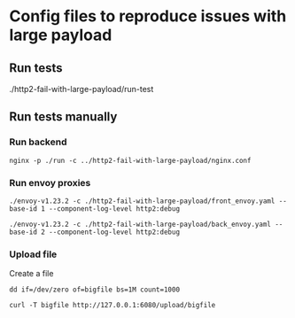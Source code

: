 # Config files to reproduce issues with large payload

## Run tests

   ./http2-fail-with-large-payload/run-test

## Run tests manually
### Run backend

    nginx -p ./run -c ../http2-fail-with-large-payload/nginx.conf

### Run envoy proxies
    
    ./envoy-v1.23.2 -c ./http2-fail-with-large-payload/front_envoy.yaml --base-id 1 --component-log-level http2:debug

    ./envoy-v1.23.2 -c ./http2-fail-with-large-payload/back_envoy.yaml --base-id 2 --component-log-level http2:debug

### Upload file

Create a file

```
dd if=/dev/zero of=bigfile bs=1M count=1000
```

```
curl -T bigfile http://127.0.0.1:6080/upload/bigfile
```